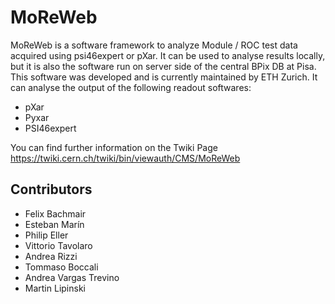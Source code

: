 MoReWeb
=======
MoReWeb is a software framework to analyze Module / ROC test data acquired using psi46expert or pXar. It can be used to analyse results locally, but it is also the software run on server side of the central BPix DB at Pisa. This software was developed and is currently maintained by ETH Zurich.
It can analyse the output of the following readout softwares:
* pXar
* Pyxar
* PSI46expert
 
You can find further information on the Twiki Page
https://twiki.cern.ch/twiki/bin/viewauth/CMS/MoReWeb


## Contributors
* Felix Bachmair
* Esteban Marín
* Philip Eller
* Vittorio Tavolaro
* Andrea Rizzi
* Tommaso Boccali
* Andrea Vargas Trevino
* Martin Lipinski
